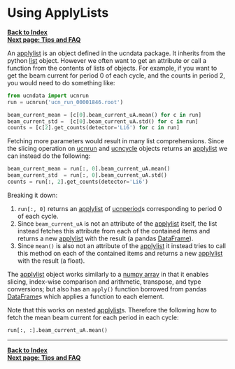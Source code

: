 # Using ApplyLists

[**Back to Index**](index.md)\
[**Next page: Tips and FAQ**](tips.md)

An [applylist] is an object defined in the ucndata package. It inherits from the python [list](https://docs.python.org/3/tutorial/datastructures.html) object. However we often want to get an attribute or call a function from the contents of lists of objects. For example, if you want to get the beam current for period 0 of each cycle, and the counts in period 2, you would need to do something like:

```python
from ucndata import ucnrun
run = ucnrun('ucn_run_00001846.root')

beam_current_mean = [c[0].beam_current_uA.mean() for c in run]
beam_current_std =  [c[0].beam_current_uA.std() for c in run]
counts = [c[2].get_counts(detector='Li6') for c in run]
```

Fetching more parameters would result in many list comprehensions. Since the slicing operation on [ucnrun] and [ucncycle] objects returns an [applylist] we can instead do the following:

```python
beam_current_mean = run[:, 0].beam_current_uA.mean()
beam_current_std  = run[:, 0].beam_current_uA.std()
counts = run[:, 2].get_counts(detector='Li6')
```

Breaking it down:

1. `run[:, 0]` returns an [applylist] of [ucnperiod]s corresponding to period 0 of each cycle.
2. Since `beam_current_uA` is not an attribute of the [applylist] itself, the list instead fetches this attribute from each of the contained items and returns a new [applylist] with the result (a pandas [DataFrame]).
3. Since `mean()` is also not an attribute of the [applylist] it instead tries to call this method on each of the contained items and returns a new [applylist] with the result (a float).

The [applylist] object works similarly to a [numpy array](https://numpy.org/doc/stable/reference/generated/numpy.ndarray.html) in that it enables slicing, index-wise comparison and arithmetic, transpose, and type conversions; but also has an `apply()` function borrowed from pandas [DataFrame]s which applies a function to each element.

Note that this works on nested [applylist]s. Therefore the following how to fetch the mean beam current for each period in each cycle:

```python
run[:, :].beam_current_uA.mean()
```

---

[**Back to Index**](index.md)\
[**Next page: Tips and FAQ**](tips.md)

[tfile]: #tfile
[DataFrame]: https://pandas.pydata.org/pandas-docs/stable/reference/api/pandas.DataFrame.html
[ttree]:https://github.com/ucn-triumf/rootloader/blob/main/docs/rootloader/ttree.md
[attrdict]:https://github.com/ucn-triumf/rootloader/blob/main/docs/rootloader/attrdict.md
[rootloader]: https://github.com/ucn-triumf/rootloader
[ucnrun]: ../docs/ucndata.md#ucnrun
[ucncycle]: ../docs/ucndata.md#ucncycle
[ucnperiod]: ../docs/ucndata.md#ucnperiod
[applylist]: ../docs/applylist.md
[read]: ../docs/read.md
[merge]: ../docs/merge.md
